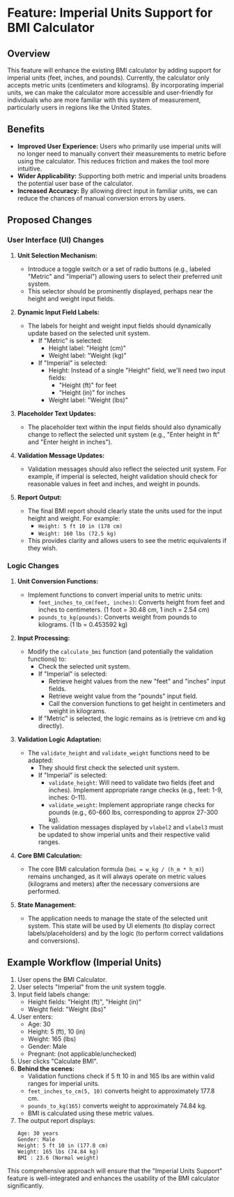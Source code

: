 # Feature: Imperial Units Support for BMI Calculator

## Overview

This feature will enhance the existing BMI calculator by adding support for imperial units (feet, inches, and pounds). Currently, the calculator only accepts metric units (centimeters and kilograms). By incorporating imperial units, we can make the calculator more accessible and user-friendly for individuals who are more familiar with this system of measurement, particularly users in regions like the United States.

## Benefits

*   **Improved User Experience:** Users who primarily use imperial units will no longer need to manually convert their measurements to metric before using the calculator. This reduces friction and makes the tool more intuitive.
*   **Wider Applicability:** Supporting both metric and imperial units broadens the potential user base of the calculator.
*   **Increased Accuracy:** By allowing direct input in familiar units, we can reduce the chances of manual conversion errors by users.

## Proposed Changes

### User Interface (UI) Changes

1.  **Unit Selection Mechanism:**
    *   Introduce a toggle switch or a set of radio buttons (e.g., labeled "Metric" and "Imperial") allowing users to select their preferred unit system.
    *   This selector should be prominently displayed, perhaps near the height and weight input fields.

2.  **Dynamic Input Field Labels:**
    *   The labels for height and weight input fields should dynamically update based on the selected unit system.
        *   If "Metric" is selected:
            *   Height label: "Height (cm)"
            *   Weight label: "Weight (kg)"
        *   If "Imperial" is selected:
            *   Height: Instead of a single "Height" field, we'll need two input fields:
                *   "Height (ft)" for feet
                *   "Height (in)" for inches
            *   Weight label: "Weight (lbs)"

3.  **Placeholder Text Updates:**
    *   The placeholder text within the input fields should also dynamically change to reflect the selected unit system (e.g., "Enter height in ft" and "Enter height in inches").

4.  **Validation Message Updates:**
    *   Validation messages should also reflect the selected unit system. For example, if imperial is selected, height validation should check for reasonable values in feet and inches, and weight in pounds.

5.  **Report Output:**
    *   The final BMI report should clearly state the units used for the input height and weight. For example:
        *   `Height: 5 ft 10 in (178 cm)`
        *   `Weight: 160 lbs (72.5 kg)`
    *   This provides clarity and allows users to see the metric equivalents if they wish.

### Logic Changes

1.  **Unit Conversion Functions:**
    *   Implement functions to convert imperial units to metric units:
        *   `feet_inches_to_cm(feet, inches)`: Converts height from feet and inches to centimeters. (1 foot = 30.48 cm, 1 inch = 2.54 cm)
        *   `pounds_to_kg(pounds)`: Converts weight from pounds to kilograms. (1 lb = 0.453592 kg)

2.  **Input Processing:**
    *   Modify the `calculate_bmi` function (and potentially the validation functions) to:
        *   Check the selected unit system.
        *   If "Imperial" is selected:
            *   Retrieve height values from the new "feet" and "inches" input fields.
            *   Retrieve weight value from the "pounds" input field.
            *   Call the conversion functions to get height in centimeters and weight in kilograms.
        *   If "Metric" is selected, the logic remains as is (retrieve cm and kg directly).

3.  **Validation Logic Adaptation:**
    *   The `validate_height` and `validate_weight` functions need to be adapted:
        *   They should first check the selected unit system.
        *   If "Imperial" is selected:
            *   `validate_height`: Will need to validate two fields (feet and inches). Implement appropriate range checks (e.g., feet: 1-9, inches: 0-11).
            *   `validate_weight`: Implement appropriate range checks for pounds (e.g., 60-660 lbs, corresponding to approx 27-300 kg).
        *   The validation messages displayed by `vlabel2` and `vlabel3` must be updated to show imperial units and their respective valid ranges.

4.  **Core BMI Calculation:**
    *   The core BMI calculation formula (`bmi = w_kg / (h_m * h_m)`) remains unchanged, as it will always operate on metric values (kilograms and meters) after the necessary conversions are performed.

5.  **State Management:**
    *   The application needs to manage the state of the selected unit system. This state will be used by UI elements (to display correct labels/placeholders) and by the logic (to perform correct validations and conversions).

## Example Workflow (Imperial Units)

1.  User opens the BMI Calculator.
2.  User selects "Imperial" from the unit system toggle.
3.  Input field labels change:
    *   Height fields: "Height (ft)", "Height (in)"
    *   Weight field: "Weight (lbs)"
4.  User enters:
    *   Age: 30
    *   Height: 5 (ft), 10 (in)
    *   Weight: 165 (lbs)
    *   Gender: Male
    *   Pregnant: (not applicable/unchecked)
5.  User clicks "Calculate BMI".
6.  **Behind the scenes:**
    *   Validation functions check if 5 ft 10 in and 165 lbs are within valid ranges for imperial units.
    *   `feet_inches_to_cm(5, 10)` converts height to approximately 177.8 cm.
    *   `pounds_to_kg(165)` converts weight to approximately 74.84 kg.
    *   BMI is calculated using these metric values.
7.  The output report displays:
    ```
    Age: 30 years
    Gender: Male
    Height: 5 ft 10 in (177.8 cm)
    Weight: 165 lbs (74.84 kg)
    BMI : 23.6 (Normal weight)
    ```

This comprehensive approach will ensure that the "Imperial Units Support" feature is well-integrated and enhances the usability of the BMI calculator significantly.

